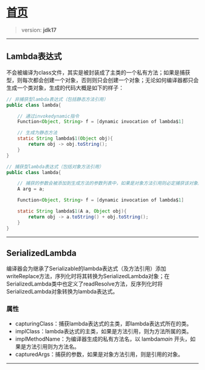 # [首页](/blog/)

> version: **jdk17**

***

## Lambda表达式

不会被编译为class文件，其实是被封装成了主类的一个私有方法；如果是捕获型，则每次都会创建一个对象，否则则只会创建一个对象；无论如何编译器都只会生成一个类对象，生成的代码大概是如下的样子：

```java
// 非捕获型lambda表达式（包括静态方法引用）
public class lambda{

    // 通过invokedynamic指令
    Function<Object, String> f = [dynamic invocation of lambda$1]

    // 生成为静态方法
    static String lambda$1(Object obj){
        return obj -> obj.toString();
    }
}

// 捕获型lambda表达式（包括对象方法引用）
public class lambda{

    // 捕获的参数会被添加到生成方法的参数列表中，如果是对象方法引用则必定捕获该对象。
    A arg = a;

    Function<Object, String> f = [dynamic invocation of lambda$1]

    static String lambda$1(A a, Object obj){
        return obj -> a.toString() + obj.toString();
    }
}
```

***

## SerializedLambda

编译器会为继承了Serializable的lambda表达式（及方法引用）添加writeReplace方法，序列化时将其转换为SerializedLambda对象；在SerializedLambda类中也定义了readResolve方法，反序列化时将SerializedLambda对象转换为lambda表达式。

### 属性

- capturingClass：捕获lambda表达式的主类，即lambda表达式所在的类。
- implClass：lambda表达式的主类，如果是方法引用，则为方法所属的类。
- implMethodName：为编译器生成的私有方法名，以 lambda$main$ 开头，如果是方法引用则为方法名。
- capturedArgs：捕获的参数，如果是对象方法引用，则是引用的对象。

***